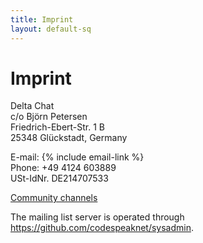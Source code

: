 ```yaml
---
title: Imprint
layout: default-sq
---
```




<!-- GENERATED FILE -- DO NOT EDIT -->



# Imprint

Delta Chat  
c/o Björn Petersen  
Friedrich-Ebert-Str. 1 B  
25348 Glückstadt, Germany

E-mail: {% include email-link %}  
Phone: +49 4124 603889  
USt-IdNr. DE214707533

[Community channels](contribute)

The mailing list server is operated through <https://github.com/codespeaknet/sysadmin>.
